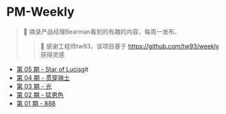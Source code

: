 # PM-Weekly

> 🍜 摘录产品经理Bearman看到的有趣的内容，每周一发布、
>> 👏 感谢工程师tw93，该项目基于 https://github.com/tw93/weekly 获得灵感


* [第 05 期 - Star of Lucis](https://host/posts/05-Star%20of%20Lucis)git 
* [第 04 期 - 贯穿骑士](https://host/posts/04-贯穿骑士)
* [第 03 期 - 光](https://host/posts/03-光)
* [第 02 期 - 猛男色](https://host/posts/02-猛男色)
* [第 01 期 - 888](https://host/posts/01-888)
